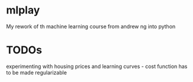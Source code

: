 # mlplay
My rework of th machine learning course from andrew ng into python
# TODOs
experimenting with housing prices and learning curves - cost function has to be made regularizable